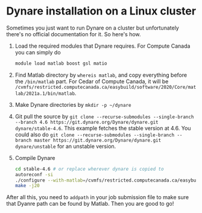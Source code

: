 # Dynare installation on a Linux cluster

Sometimes you just want to run Dynare on a cluster but unfortunately there's no official documentation for it. So here's how.

1. Load the required modules that Dynare requires. For Compute Canada you can simply do 
   ``` bash
   module load matlab boost gsl matio
   ```

2. Find Matlab directory by `whereis matlab`, and copy everything before the `/bin/matlab` part. For Cedar of Compute Canada, it will be `/cvmfs/restricted.computecanada.ca/easybuild/software/2020/Core/matlab/2021a.1/bin/matlab`.

3. Make Dynare directories by `mkdir -p ~/dynare`

4. Git pull the source by `git clone --recurse-submodules --single-branch --branch 4.6 https://git.dynare.org/Dynare/dynare.git dynare/stable-4.6`. This example fetches the stable version at 4.6. You could also do `git clone --recurse-submodules --single-branch --branch master https://git.dynare.org/Dynare/dynare.git dynare/unstable` for an unstable version.

5. Compile Dynare
   ``` bash
   cd stable-4.6 # or replace wherever dynare is copied to
   autoreconf -si
   ./configure --with-matlab=/cvmfs/restricted.computecanada.ca/easybuild/software/2020/Core/matlab/2021a.1/bin/matlab --disable-octave --disable-doc --disable-dynare++ --disable-mex-kalman-steady-state
   make -j20
   ```

After all this, you need to `addpath` in your job submission file to make sure that Dyanre path can be found by Matlab. Then you are good to go!

